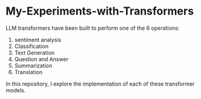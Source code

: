 # My-Experiments-with-Transformers

LLM transformers have been built to perform one of the 6 operations:
1. sentiment analysis
2. Classification
3. Text Generation
4. Question and Answer
5. Summarization
6. Translation

In this repository, I explore the implementation of each of these transformer models. 
